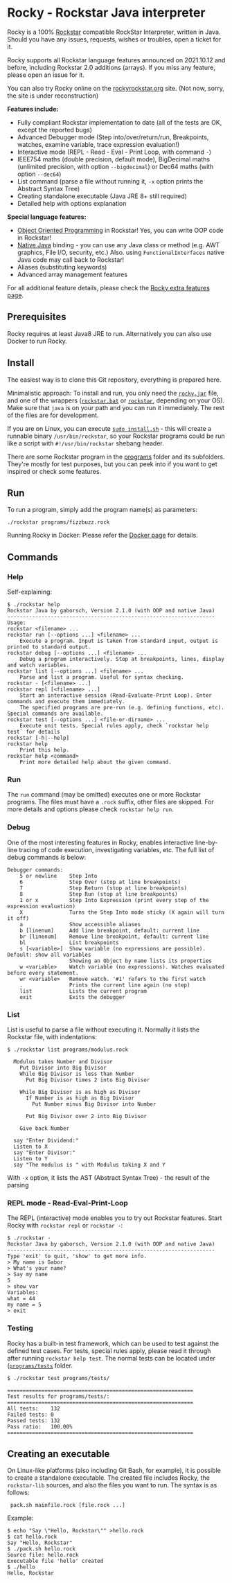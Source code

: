 # Rocky - Rockstar Java interpreter

Rocky is a 100% [Rockstar](https://codewithrockstar.com/) compatible RockStar Interpreter, written in Java. Should you have any issues, requests, wishes or troubles, open a ticket for it. 

Rocky supports all Rockstar language features announced on 2021.10.12 and before, including Rockstar 2.0 additions (arrays). If you miss any feature, please open an issue for it.

You can also try Rocky online on the [rockyrockstar.org](https://www.rockyrockstar.org/) site. (Not now, sorry, the site is under reconstruction)

**Features include:**
* Fully compliant Rockstar implementation to date (all of the tests are OK, except the reported bugs)
* Advanced Debugger mode (Step into/over/return/run, Breakpoints, watches, examine variable, trace expression evaluation!)
* Interactive mode (REPL - Read - Eval - Print Loop, with command `-`)
* IEEE754 maths (double precision, default mode), BigDecimal maths (unlimited precision, with option `--bigdecimal`) or Dec64 maths (with option `--dec64`)
* List command (parse a file without running it, `-x` option prints the Abstract Syntax Tree)
* Creating standalone executable (Java JRE 8+ still required)
* Detailed help with options explanation


**Special language features:** 
* [Object Oriented Programming](docs/OOP.md) in Rockstar! Yes, you can write OOP code in Rockstar!
* [Native Java](docs/native_java.md) binding - you can use any Java class or method (e.g. AWT graphics, File I/O, security, etc.) Also. using `FunctionalInterfaces` native Java code may call back to Rockstar!
* Aliases (substituting keywords)
* Advanced array management features

For all additional feature details, please check the [Rocky extra features page](docs/spec_ext.md).


## Prerequisites

Rocky requires at least Java8 JRE to run. Alternatively you can also use Docker to run Rocky.

## Install

The easiest way is to clone this Git repository, everything is prepared here. 

Minimalistic approach: To install and run, you only need the [`rocky.jar`](https://github.com/gaborsch/rocky/tree/master/rocky.jar)  file, and one of the wrappers ([`rockstar.bat`](https://github.com/gaborsch/rocky/tree/master/rockstar.bat) or [`rockstar`](https://github.com/gaborsch/rocky/tree/master/rockstar), depending on your OS). Make sure that `java` is on your path and you can run it immediately. The rest of the files are for development.

If you are on Linux, you can execute [`sudo install.sh`](https://github.com/gaborsch/rocky/tree/master/install.sh) - this will create a runnable binary `/usr/bin/rockstar`, so your Rockstar programs could be run like a script with `#!/usr/bin/rockstar` shebang header. 

There are some Rockstar program in the [programs](https://github.com/gaborsch/rocky/tree/master/programs) folder and its subfolders. They're mostly for test purposes, but you can peek into if you want to get inspired or check some features.

## Run

To run a program, simply add the program name(s) as parameters:

```
./rockstar programs/fizzbuzz.rock 
```

Running Rocky in Docker: Please refer the [Docker page](docs/Docker.md) for details.

## Commands

### Help

Self-explaining:

```
$ ./rockstar help
Rockstar Java by gaborsch, Version 2.1.0 (with OOP and native Java)
-------------------------------------------------------------------
Usage:
rockstar <filename> ...
rockstar run [--options ...] <filename> ...
    Execute a program. Input is taken from standard input, output is printed to standard output.
rockstar debug [--options ...] <filename> ...
    Debug a program interactively. Stop at breakpoints, lines, display and watch variables.
rockstar list [--options ...] <filename> ...
    Parse and list a program. Useful for syntax checking.
rockstar - [<filename> ...]
rockstar repl [<filename> ...]
    Start an interactive session (Read-Evaluate-Print Loop). Enter commands and execute them immediately.
    The specified programs are pre-run (e.g. defining functions, etc). Special commands are available.
rockstar test [--options ...] <file-or-dirname> ...
    Execute unit tests. Special rules apply, check `rockstar help test` for details
rockstar [-h|--help]
rockstar help
    Print this help.
rockstar help <command>
    Print more detailed help about the given command.
```

### Run

The `run` command (may be omitted) executes one or more Rockstar programs. The files must have a `.rock` suffix, other files are skipped. For more details and options please check `rockstar help run`.

### Debug

One of the most interesting features in Rocky, enables interactive line-by-line tracing of code execution, investigating variables, etc. The full list of debug commands is below:

```
Debugger commands:
    5 or newline    Step Into
    6               Step Over (stop at line breakpoints)
    7               Step Return (stop at line breakpoints)
    8               Step Run (stop at line breakpoints)
    1 or x          Step Into Expression (print every step of the expression evaluation)
    X               Turns the Step Into mode sticky (X again will turn it off)
    a               Show accessible aliases
    b [linenum]     Add line breakpoint, default: current line
    br [linenum]    Remove line breakpoint, default: current line
    bl              List breakpoints
    s [<variable>]  Show variable (no expressions are possible). Default: show all variables
                    Showing an Object by name lists its properties
    w <variable>    Watch variable (no expressions). Watches evaluated before every statement.
    wr <variable>   Remove watch. '#1' refers to the first watch
    .               Prints the current line again (no step)
    list            Lists the current program
    exit            Exits the debugger
```

### List

List is useful to parse a file without executing it. Normally it lists the Rockstar file, with indentations:

```
$ ./rockstar list programs/modulus.rock

  Modulus takes Number and Divisor
    Put Divisor into Big Divisor
    While Big Divisor is less than Number
      Put Big Divisor times 2 into Big Divisor

    While Big Divisor is as high as Divisor
      If Number is as high as Big Divisor
        Put Number minus Big Divisor into Number

      Put Big Divisor over 2 into Big Divisor

    Give back Number

  say "Enter Dividend:"
  Listen to X
  say "Enter Divisor:"
  Listen to Y
  say "The modulus is " with Modulus taking X and Y
```

With `-x` option, it lists the AST (Abstract Syntax Tree) - the result of the parsing 
### REPL mode - Read-Eval-Print-Loop

The REPL (interactive) mode enables you to try out Rockstar features. Start Rocky with `rockstar repl` or `rockstar -`:

```
$ ./rockstar -
Rockstar Java by gaborsch, Version 2.1.0 (with OOP and native Java)
-------------------------------------------------------------------
Type 'exit' to quit, 'show' to get more info.
> My name is Gabor
> What's your name?
> Say my name
5
> show var
Variables:
what = 44
my name = 5
> exit
```


### Testing

Rocky has a built-in test framework, which can be used to test against the defined test cases. For tests, special rules apply, please read it through after running `rockstar help test`. The normal tests can be located under ([`programs/tests`](https://github.com/gaborsch/rocky/tree/master/programs/tests) folder.

```
$ ./rockstar test programs/tests/

============================================================
Test results for programs/tests/:
============================================================
All tests:    132
Failed tests: 0
Passed tests: 132
Pass ratio:   100.00%
============================================================
```

## Creating an executable

On Linux-like platforms (also including Git Bash, for example), it is possible to create a standalone executable. The created file includes Rocky, the `rockstar-lib` sources, and also the files you want to run. The syntax is as follows:

```
 pack.sh mainfile.rock [file.rock ...]
```

Example:

```
$ echo "Say \"Hello, Rockstar\"" >hello.rock
$ cat hello.rock
Say "Hello, Rockstar"
$ ./pack.sh hello.rock
Source file: hello.rock
Executable file 'hello' created
$ ./hello
Hello, Rockstar
```
